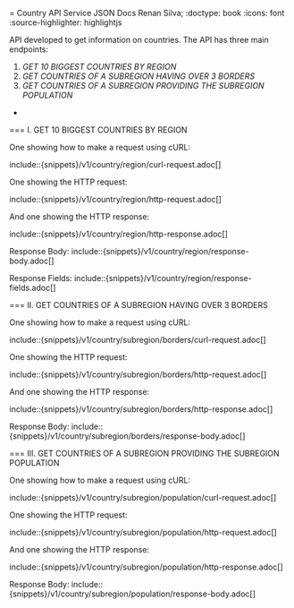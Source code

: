 = Country API Service JSON Docs
Renan Silva;
:doctype: book
:icons: font
:source-highlighter: highlightjs

API developed to get information on countries. The API has three main endpoints:

1. _GET 10 BIGGEST COUNTRIES BY REGION_
2. _GET COUNTRIES OF A SUBREGION HAVING OVER 3 BORDERS_
3. _GET COUNTRIES OF A SUBREGION PROVIDING THE SUBREGION POPULATION_
-


=== I. GET 10 BIGGEST COUNTRIES BY REGION

One showing how to make a request using cURL:

include::{snippets}/v1/country/region/curl-request.adoc[]

One showing the HTTP request:

include::{snippets}/v1/country/region/http-request.adoc[]

And one showing the HTTP response:

include::{snippets}/v1/country/region/http-response.adoc[]

Response Body:
include::{snippets}/v1/country/region/response-body.adoc[]

Response Fields:
include::{snippets}/v1/country/region/response-fields.adoc[]

=== II. GET COUNTRIES OF A SUBREGION HAVING OVER 3 BORDERS

One showing how to make a request using cURL:

include::{snippets}/v1/country/subregion/borders/curl-request.adoc[]

One showing the HTTP request:

include::{snippets}/v1/country/subregion/borders/http-request.adoc[]

And one showing the HTTP response:

include::{snippets}/v1/country/subregion/borders/http-response.adoc[]

Response Body:
include::{snippets}/v1/country/subregion/borders/response-body.adoc[]

=== III. GET COUNTRIES OF A SUBREGION PROVIDING THE SUBREGION POPULATION

One showing how to make a request using cURL:

include::{snippets}/v1/country/subregion/population/curl-request.adoc[]

One showing the HTTP request:

include::{snippets}/v1/country/subregion/population/http-request.adoc[]

And one showing the HTTP response:

include::{snippets}/v1/country/subregion/population/http-response.adoc[]

Response Body:
include::{snippets}/v1/country/subregion/population/response-body.adoc[]

